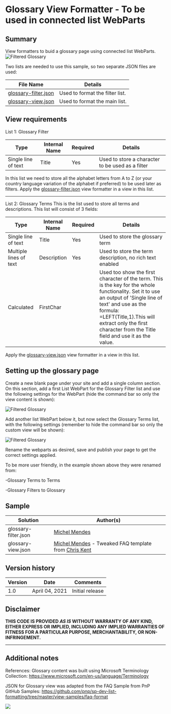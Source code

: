 # Glossary View Formatter - To be used in connected list WebParts

## Summary
View formatters to buid a glossary page using connected list WebParts. 
![Filtered Glossary](images/filteredGlossary.gif)

Two lists are needed to use this sample, so two separate JSON files are used:

File Name|Details
---------|--------
[glossary-filter.json](./glossary-filter.json)|Used to format the filter list. 
[glossary-view.json](./glossary-view.json)|Used to format the main list.

## View requirements

List 1: Glossary Filter

Type|Internal Name|Required|Details
-----|----------|--------|--------
Single line of text|Title|Yes|Used to store a character to be used as a filter


In this list we need to store all the alphabet letters from A to Z (or your country language variation of the alphabet if preferred) to be used later as filters.
Apply the [glossary-filter.json](./glossary-filter.json) view formatter in a view in this list.

---
List 2: Glossary Terms
This is the list used to store all terms and descriptions. This list will consist of 3 fields:

Type|Internal Name|Required|Details
-----|----------|--------|--------
Single line of text|Title|Yes|Used to store the glossary term
Multiple lines of text| Description|Yes|Used to store the term description, no rich text enabled
Calculated|FirstChar| |Used too show the first character of the term. This is the key for the whole functionality. Set it to use an output of 'Single line of text' and use as the formula: =LEFT(Title,1).This will extract only the first character from the Title field and use it as the value. 

Apply the [glossary-view.json](./glossary-view.json) view formatter in a view in this list.

## Setting up the glossary page

Create a new blank page under your site and add a single column section.
On this section, add a first List WebPart for the Glossary Filter list and use the following settings for the WebPart (hide the command bar so only the view content is shown):

![Filtered Glossary](images/gFilterWPSetup.PNG)

Add another list WebPart below it, but now select the Glossary Terms list, with the following settings (remember to hide the command bar so only the custom view will be shown):

![Filtered Glossary](images/gTermsWPSetup.PNG)

Rename the webparts as desired, save and publish your page to get the correct settings applied. 

To be more user friendly, in the example shown above they were renamed from:

-Glossary Terms to Terms

-Glossary Filters to Glossary


## Sample

Solution|Author(s)
--------|---------
glossary-filter.json |  [Michel Mendes](https://twitter.com/michelcarlo)
glossary-view.json | [Michel Mendes](https://twitter.com/michelcarlo) - Tweaked FAQ template from [Chris Kent](https://twitter.com/theChrisKent)

## Version history

Version|Date|Comments
-------|----|--------
1.0|April 04, 2021|Initial release

## Disclaimer
**THIS CODE IS PROVIDED *AS IS* WITHOUT WARRANTY OF ANY KIND, EITHER EXPRESS OR IMPLIED, INCLUDING ANY IMPLIED WARRANTIES OF FITNESS FOR A PARTICULAR PURPOSE, MERCHANTABILITY, OR NON-INFRINGEMENT.**

---

## Additional notes

References:
Glossary content was built using Microsoft Terminology Collection:
https://www.microsoft.com/en-us/language/Terminology

JSON for Glossary view was adapted from the FAQ Sample from PnP GitHub Samples:
https://github.com/pnp/sp-dev-list-formatting/tree/master/view-samples/faq-format


<img src="https://telemetry.sharepointpnp.com/sp-dev-list-formatting/view-samples/readme-template" />
